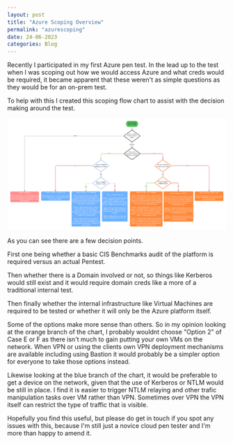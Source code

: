 ```yaml
---
layout: post
title: "Azure Scoping Overview"
permalink: "azurescoping"
date: 24-06-2023
categories: Blog
---
```


Recently I participated in my first Azure pen test. In the lead up to the test when I was scoping out how we would access Azure and what creds would be required, it became apparent that these weren't as simple questions as they would be for an on-prem test.

To help with this I created this scoping flow chart to assist with the decision making around the test.

<img src="/assets/img/AzureScoping.png"/>

As you can see there are a few decision points.

First one being whether a basic CIS Benchmarks audit of the platform is required versus an actual Pentest.

Then whether there is a Domain involved or not, so things like Kerberos would still exist and it would require domain creds like a more of a traditional internal test.

Then finally whether the internal infrastructure like Virtual Machines are required to be tested or whether it will only be the Azure platform itself.

Some of the options make more sense than others. So in my opinion looking at the orange branch of the chart, I probably wouldnt choose "Option 2" of Case E or F as there isn't much to gain putting your own VMs on the network. When VPN or using the clients own VPN deployment mechanisms are available including using Bastion it would probably be a simpler option for everyone to take those options instead.

Likewise looking at the blue branch of the chart, it would be preferable to get a device on the network, given that the use of Kerberos or NTLM would be still in place. I find it is easier to trigger NTLM relaying and other trafic manipulation tasks over VM rather than VPN. Sometimes over VPN the VPN itself can restrict the type of traffic that is visible.

Hopefully you find this useful, but please do get in touch if you spot any issues with this, because I'm still just a novice cloud pen tester and I'm more than happy to amend it.
